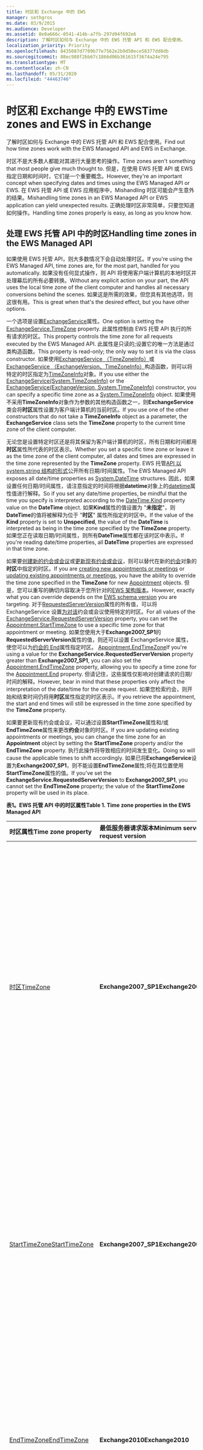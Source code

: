 ```yaml
---
title: 时区和 Exchange 中的 EWS
manager: sethgros
ms.date: 03/9/2015
ms.audience: Developer
ms.assetid: 0e0a666c-0541-414b-a7fb-297d94f692e6
description: 了解时区如何与 Exchange 中的 EWS 托管 API 和 EWS 配合使用。
localization_priority: Priority
ms.openlocfilehash: 8435087d7709b77e7562e2b9d50ece58377dd8db
ms.sourcegitcommit: 88ec988f2bb67c1866d06b361615f3674a24e795
ms.translationtype: MT
ms.contentlocale: zh-CN
ms.lasthandoff: 05/31/2020
ms.locfileid: "44463746"
---
```

# <a name="time-zones-and-ews-in-exchange"></a><span data-ttu-id="16f8d-103">时区和 Exchange 中的 EWS</span><span class="sxs-lookup"><span data-stu-id="16f8d-103">Time zones and EWS in Exchange</span></span>

<span data-ttu-id="16f8d-104">了解时区如何与 Exchange 中的 EWS 托管 API 和 EWS 配合使用。</span><span class="sxs-lookup"><span data-stu-id="16f8d-104">Find out how time zones work with the EWS Managed API and EWS in Exchange.</span></span>
  
<span data-ttu-id="16f8d-105">时区不是大多数人都能对其进行大量思考的操作。</span><span class="sxs-lookup"><span data-stu-id="16f8d-105">Time zones aren't something that most people give much thought to.</span></span> <span data-ttu-id="16f8d-106">但是，在使用 EWS 托管 API 或 EWS 指定日期和时间时，它们是一个重要概念。</span><span class="sxs-lookup"><span data-stu-id="16f8d-106">However, they're an important concept when specifying dates and times using the EWS Managed API or EWS.</span></span> <span data-ttu-id="16f8d-107">在 EWS 托管 API 或 EWS 应用程序中，Mishandling 时区可能会产生意外的结果。</span><span class="sxs-lookup"><span data-stu-id="16f8d-107">Mishandling time zones in an EWS Managed API or EWS application can yield unexpected results.</span></span> <span data-ttu-id="16f8d-108">正确处理时区非常简单，只要您知道如何操作。</span><span class="sxs-lookup"><span data-stu-id="16f8d-108">Handling time zones properly is easy, as long as you know how.</span></span>
  
## <a name="handling-time-zones-in-the-ews-managed-api"></a><span data-ttu-id="16f8d-109">处理 EWS 托管 API 中的时区</span><span class="sxs-lookup"><span data-stu-id="16f8d-109">Handling time zones in the EWS Managed API</span></span>

<span data-ttu-id="16f8d-110">如果使用 EWS 托管 API，则大多数情况下会自动处理时区。</span><span class="sxs-lookup"><span data-stu-id="16f8d-110">If you're using the EWS Managed API, time zones are, for the most part, handled for you automatically.</span></span> <span data-ttu-id="16f8d-111">如果没有任何显式操作，则 API 将使用客户端计算机的本地时区并处理幕后的所有必要转换。</span><span class="sxs-lookup"><span data-stu-id="16f8d-111">Without any explicit action on your part, the API uses the local time zone of the client computer and handles all necessary conversions behind the scenes.</span></span> <span data-ttu-id="16f8d-112">如果这是所需的效果，但您具有其他选项，则这很有用。</span><span class="sxs-lookup"><span data-stu-id="16f8d-112">This is great when that's the desired effect, but you have other options.</span></span>
  
<span data-ttu-id="16f8d-113">一个选项是设置[ExchangeService](https://msdn.microsoft.com/library/microsoft.exchange.webservices.data.exchangeservice.timezone%28v=exchg.80%29.aspx)属性。</span><span class="sxs-lookup"><span data-stu-id="16f8d-113">One option is setting the [ExchangeService.TimeZone](https://msdn.microsoft.com/library/microsoft.exchange.webservices.data.exchangeservice.timezone%28v=exchg.80%29.aspx) property.</span></span> <span data-ttu-id="16f8d-114">此属性控制由 EWS 托管 API 执行的所有请求的时区。</span><span class="sxs-lookup"><span data-stu-id="16f8d-114">This property controls the time zone for all requests executed by the EWS Managed API.</span></span> <span data-ttu-id="16f8d-115">此属性是只读的;设置它的唯一方法是通过类构造函数。</span><span class="sxs-lookup"><span data-stu-id="16f8d-115">This property is read-only; the only way to set it is via the class constructor.</span></span> <span data-ttu-id="16f8d-116">如果使用[ExchangeService （TimeZoneInfo）](https://msdn.microsoft.com/library/dd635875%28v=exchg.80%29.aspx)或[ExchangeService （ExchangeVersion、TimeZoneInfo）](https://msdn.microsoft.com/library/dd636248%28v=exchg.80%29.aspx)构造函数，则可以将特定的时区指定为[TimeZoneInfo](https://msdn.microsoft.com/library/system.timezoneinfo%28v=vs.110%29.aspx)对象。</span><span class="sxs-lookup"><span data-stu-id="16f8d-116">If you use either the [ExchangeService(System.TimeZoneInfo)](https://msdn.microsoft.com/library/dd635875%28v=exchg.80%29.aspx) or the [ExchangeService(ExchangeVersion, System.TimeZoneInfo)](https://msdn.microsoft.com/library/dd636248%28v=exchg.80%29.aspx) constructor, you can specify a specific time zone as a [System.TimeZoneInfo](https://msdn.microsoft.com/library/system.timezoneinfo%28v=vs.110%29.aspx) object.</span></span> <span data-ttu-id="16f8d-117">如果使用不采用**TimeZoneInfo**对象作为参数的其他构造函数之一，则**ExchangeService**类会将**时区**属性设置为客户端计算机的当前时区。</span><span class="sxs-lookup"><span data-stu-id="16f8d-117">If you use one of the other constructors that do not take a **TimeZoneInfo** object as a parameter, the **ExchangeService** class sets the **TimeZone** property to the current time zone of the client computer.</span></span> 
  
<span data-ttu-id="16f8d-118">无论您是设置特定时区还是将其保留为客户端计算机的时区，所有日期和时间都用**时区**属性所代表的时区表示。</span><span class="sxs-lookup"><span data-stu-id="16f8d-118">Whether you set a specific time zone or leave it as the time zone of the client computer, all dates and times are expressed in the time zone represented by the **TimeZone** property.</span></span> <span data-ttu-id="16f8d-119">EWS 托管[API 以 system.string 结构的形式](https://msdn.microsoft.com/library/system.datetime%28v=vs.110%29.aspx)公开所有日期/时间属性。</span><span class="sxs-lookup"><span data-stu-id="16f8d-119">The EWS Managed API exposes all date/time properties as [System.DateTime](https://msdn.microsoft.com/library/system.datetime%28v=vs.110%29.aspx) structures.</span></span> <span data-ttu-id="16f8d-120">因此，如果设置任何日期/时间属性，请注意指定的时间将根据**datetime**对象上的[datetime](https://msdn.microsoft.com/library/system.datetime.kind%28v=vs.110%29.aspx)属性值进行解释。</span><span class="sxs-lookup"><span data-stu-id="16f8d-120">So if you set any date/time properties, be mindful that the time you specify is interpreted according to the [DateTime.Kind](https://msdn.microsoft.com/library/system.datetime.kind%28v=vs.110%29.aspx) property value on the **DateTime** object.</span></span> <span data-ttu-id="16f8d-121">如果**Kind**属性的值设置为 "**未指定**"，则**DateTime**的值将被解释为位于 "**时区**" 属性所指定的时区中。</span><span class="sxs-lookup"><span data-stu-id="16f8d-121">If the value of the **Kind** property is set to **Unspecified**, the value of the **DateTime** is interpreted as being in the time zone specified by the **TimeZone** property.</span></span> <span data-ttu-id="16f8d-122">如果您正在读取日期/时间属性，则所有**DateTime**属性都在该时区中表示。</span><span class="sxs-lookup"><span data-stu-id="16f8d-122">If you're reading date/time properties, all **DateTime** properties are expressed in that time zone.</span></span> 
  
<span data-ttu-id="16f8d-123">如果要[创建新的约会或会议](how-to-create-appointments-in-a-specific-time-zone-by-using-ews-in-exchange.md)或[更新现有约会或会议](how-to-update-the-time-zone-for-an-appointment-by-using-ews-in-exchange.md)，则可以替代在新的[约会](https://msdn.microsoft.com/library/microsoft.exchange.webservices.data.appointment%28v=exchg.80%29.aspx)对象的**时区**中指定的时区。</span><span class="sxs-lookup"><span data-stu-id="16f8d-123">If you are [creating new appointments or meetings](how-to-create-appointments-in-a-specific-time-zone-by-using-ews-in-exchange.md) or [updating existing appointments or meetings](how-to-update-the-time-zone-for-an-appointment-by-using-ews-in-exchange.md), you have the ability to override the time zone specified in the **TimeZone** for new [Appointment](https://msdn.microsoft.com/library/microsoft.exchange.webservices.data.appointment%28v=exchg.80%29.aspx) objects.</span></span> <span data-ttu-id="16f8d-124">但是，您可以重写的确切内容取决于您所针对的[EWS 架构版本](ews-schema-versions-in-exchange.md)。</span><span class="sxs-lookup"><span data-stu-id="16f8d-124">However, exactly what you can override depends on the [EWS schema version](ews-schema-versions-in-exchange.md) you are targeting.</span></span> <span data-ttu-id="16f8d-125">对于[RequestedServerVersion](https://msdn.microsoft.com/library/microsoft.exchange.webservices.data.exchangeservicebase.requestedserverversion%28v=exchg.80%29.aspx)属性的所有值，可以将 ExchangeService 设置[为对该](https://msdn.microsoft.com/library/microsoft.exchange.webservices.data.appointment.starttimezone%28v=exchg.80%29.aspx)约会或会议使用特定的时区。</span><span class="sxs-lookup"><span data-stu-id="16f8d-125">For all values of the [ExchangeService.RequestedServerVersion](https://msdn.microsoft.com/library/microsoft.exchange.webservices.data.exchangeservicebase.requestedserverversion%28v=exchg.80%29.aspx) property, you can set the [Appointment.StartTimeZone](https://msdn.microsoft.com/library/microsoft.exchange.webservices.data.appointment.starttimezone%28v=exchg.80%29.aspx) to use a specific time zone for that appointment or meeting.</span></span> <span data-ttu-id="16f8d-126">如果您使用大于**Exchange2007_SP1**的**RequestedServerVersion**属性的值，则还可以设置 ExchangeService 属性，使您可以为[约会的 End](https://msdn.microsoft.com/library/microsoft.exchange.webservices.data.appointment.end%28v=exchg.80%29.aspx)属性指定时区。 [Appointment.EndTimeZone](https://msdn.microsoft.com/library/microsoft.exchange.webservices.data.appointment.endtimezone%28v=exchg.80%29.aspx)</span><span class="sxs-lookup"><span data-stu-id="16f8d-126">If you're using a value for the **ExchangeService.RequestedServerVersion** property greater than **Exchange2007_SP1**, you can also set the [Appointment.EndTimeZone](https://msdn.microsoft.com/library/microsoft.exchange.webservices.data.appointment.endtimezone%28v=exchg.80%29.aspx) property, allowing you to specify a time zone for the [Appointment.End](https://msdn.microsoft.com/library/microsoft.exchange.webservices.data.appointment.end%28v=exchg.80%29.aspx) property.</span></span> <span data-ttu-id="16f8d-127">但请记住，这些属性仅影响对创建请求的日期/时间的解释。</span><span class="sxs-lookup"><span data-stu-id="16f8d-127">However, bear in mind that these properties only affect the interpretation of the date/time for the create request.</span></span> <span data-ttu-id="16f8d-128">如果您检索约会，则开始和结束时间仍将用**时区**属性指定的时区表示。</span><span class="sxs-lookup"><span data-stu-id="16f8d-128">If you retrieve the appointment, the start and end times will still be expressed in the time zone specified by the **TimeZone** property.</span></span> 
  
<span data-ttu-id="16f8d-129">如果要更新现有约会或会议，可以通过设置**StartTimeZone**属性和/或**EndTimeZone**属性来更改**约会**对象的时区。</span><span class="sxs-lookup"><span data-stu-id="16f8d-129">If you are updating existing appointments or meetings, you can change the time zone for an **Appointment** object by setting the **StartTimeZone** property and/or the **EndTimeZone** property.</span></span> <span data-ttu-id="16f8d-130">执行此操作将导致相应的时间发生变化。</span><span class="sxs-lookup"><span data-stu-id="16f8d-130">Doing so will cause the applicable times to shift accordingly.</span></span> <span data-ttu-id="16f8d-131">如果已将**ExchangeService**设置为**Exchange2007_SP1**，则不能设置**EndTimeZone**属性;将在其位置使用**StartTimeZone**属性的值。</span><span class="sxs-lookup"><span data-stu-id="16f8d-131">If you've set the **ExchangeService.RequestedServerVersion** to **Exchange2007_SP1**, you cannot set the **EndTimeZone** property; the value of the **StartTimeZone** property will be used in its place.</span></span> 
  
<span data-ttu-id="16f8d-132">**表1。EWS 托管 API 中的时区属性**</span><span class="sxs-lookup"><span data-stu-id="16f8d-132">**Table 1. Time zone properties in the EWS Managed API**</span></span>

|<span data-ttu-id="16f8d-133">**时区属性**</span><span class="sxs-lookup"><span data-stu-id="16f8d-133">**Time zone property**</span></span>|<span data-ttu-id="16f8d-134">**最低服务器请求版本**</span><span class="sxs-lookup"><span data-stu-id="16f8d-134">**Minimum server request version**</span></span>|<span data-ttu-id="16f8d-135">**说明**</span><span class="sxs-lookup"><span data-stu-id="16f8d-135">**Description**</span></span>|
|:-----|:-----|:-----|
|[<span data-ttu-id="16f8d-136">时区</span><span class="sxs-lookup"><span data-stu-id="16f8d-136">TimeZone</span></span>](https://msdn.microsoft.com/library/microsoft.exchange.webservices.data.exchangeservice.timezone%28v=exchg.80%29.aspx) <br/> |<span data-ttu-id="16f8d-137">**Exchange2007_SP1**</span><span class="sxs-lookup"><span data-stu-id="16f8d-137">**Exchange2007_SP1**</span></span> <br/> |<span data-ttu-id="16f8d-138">如果未通过**ExchangeService**类的构造函数进行设置，则此属性将设置为客户端计算机的时区。</span><span class="sxs-lookup"><span data-stu-id="16f8d-138">If not set via the constructor for the **ExchangeService** class, this property is set to the time zone of the client computer.</span></span> <span data-ttu-id="16f8d-139">创建项目时和检索现有项目时的所有**DateTime**属性都以该时区表示。</span><span class="sxs-lookup"><span data-stu-id="16f8d-139">All **DateTime** properties when creating items and when retrieving existing items are expressed in this time zone.</span></span> <span data-ttu-id="16f8d-140">通过设置**StartTimeZone**和/或**EndTimeZone**属性，可以在约会和会议的创建请求中覆盖此时区。</span><span class="sxs-lookup"><span data-stu-id="16f8d-140">This time zone can be overridden in create requests for appointments and meetings by setting the **Appointment.StartTimeZone** and/or the **Appointment.EndTimeZone** property.</span></span> <span data-ttu-id="16f8d-141">如果未被**StartTimeZone**属性重写，则此时区被视为约会和会议的创建时区。</span><span class="sxs-lookup"><span data-stu-id="16f8d-141">If not overridden by the **Appointment.StartTimeZone** property, this time zone is considered the creation time zone for appointments and meetings.</span></span>  <br/> |
|[<span data-ttu-id="16f8d-142">StartTimeZone</span><span class="sxs-lookup"><span data-stu-id="16f8d-142">StartTimeZone</span></span>](https://msdn.microsoft.com/library/microsoft.exchange.webservices.data.appointment.starttimezone%28v=exchg.80%29.aspx) <br/> |<span data-ttu-id="16f8d-143">**Exchange2007_SP1**</span><span class="sxs-lookup"><span data-stu-id="16f8d-143">**Exchange2007_SP1**</span></span> <br/> |<span data-ttu-id="16f8d-144">如果在新的 "**约会**" 对象上设置，则此时区用于解释 ReminderDueBy 和 "[约会](https://msdn.microsoft.com/library/microsoft.exchange.webservices.data.item.reminderdueby%28v=exchg.80%29.aspx)"[属性。](https://msdn.microsoft.com/library/microsoft.exchange.webservices.data.appointment.start%28v=exchg.80%29.aspx)</span><span class="sxs-lookup"><span data-stu-id="16f8d-144">If set on new **Appointment** objects, this time zone is used to interpret the [Appointment.Start](https://msdn.microsoft.com/library/microsoft.exchange.webservices.data.appointment.start%28v=exchg.80%29.aspx) and [Appointment.ReminderDueBy](https://msdn.microsoft.com/library/microsoft.exchange.webservices.data.item.reminderdueby%28v=exchg.80%29.aspx) properties.</span></span> <span data-ttu-id="16f8d-145">此时，该时区也被视为**约会**对象的创建时区。</span><span class="sxs-lookup"><span data-stu-id="16f8d-145">This time zone is also considered the creation time zone for the **Appointment** object.</span></span>  <br/> <span data-ttu-id="16f8d-146">检索现有项目时，此属性仅提供信息。</span><span class="sxs-lookup"><span data-stu-id="16f8d-146">When retrieving existing items, this property is informational only.</span></span> <span data-ttu-id="16f8d-147">现有约会上**DateTime**属性的值始终以**ExchangeService**属性指定的时区表示。</span><span class="sxs-lookup"><span data-stu-id="16f8d-147">The values of **DateTime** properties on existing appointment are always expressed in the time zone specified by the **ExchangeService.TimeZone** property.</span></span>  <br/> |
|[<span data-ttu-id="16f8d-148">EndTimeZone</span><span class="sxs-lookup"><span data-stu-id="16f8d-148">EndTimeZone</span></span>](https://msdn.microsoft.com/library/microsoft.exchange.webservices.data.appointment.endtimezone%28v=exchg.80%29.aspx) <br/> |<span data-ttu-id="16f8d-149">**Exchange2010**</span><span class="sxs-lookup"><span data-stu-id="16f8d-149">**Exchange2010**</span></span> <br/> |<span data-ttu-id="16f8d-150">如果在新的 "**约会**" 对象上设置，则此时区用于解释 "[约会. End](https://msdn.microsoft.com/library/microsoft.exchange.webservices.data.appointment.end%28v=exchg.80%29.aspx) " 属性。</span><span class="sxs-lookup"><span data-stu-id="16f8d-150">If set on new **Appointment** objects, this time zone is used to interpret the [Appointment.End](https://msdn.microsoft.com/library/microsoft.exchange.webservices.data.appointment.end%28v=exchg.80%29.aspx) property.</span></span>  <br/> <span data-ttu-id="16f8d-151">检索现有项目时，此属性仅提供信息。</span><span class="sxs-lookup"><span data-stu-id="16f8d-151">When retrieving existing items, this property is informational only.</span></span> <span data-ttu-id="16f8d-152">现有约会上**DateTime**属性的值始终以**ExchangeService**属性指定的时区表示。</span><span class="sxs-lookup"><span data-stu-id="16f8d-152">The values of **DateTime** properties on existing appointment are always expressed in the time zone specified by the **ExchangeService.TimeZone** property.</span></span>  <br/> |
   
## <a name="handling-time-zones-in-ews"></a><span data-ttu-id="16f8d-153">处理 EWS 的时区</span><span class="sxs-lookup"><span data-stu-id="16f8d-153">Handling time zones in EWS</span></span>

<span data-ttu-id="16f8d-154">如果您使用的是 EWS，则不会自动处理时区，并且会稍微复杂一些。</span><span class="sxs-lookup"><span data-stu-id="16f8d-154">If you're using EWS, time zones aren't handled for you automatically, and things are a bit more complicated.</span></span> <span data-ttu-id="16f8d-155">时区对 EWS 请求和响应的影响方式取决于许多因素：</span><span class="sxs-lookup"><span data-stu-id="16f8d-155">How time zones impact EWS requests and responses depends on a number of factors:</span></span>
  
- <span data-ttu-id="16f8d-156">在[RequestServerVersion](https://msdn.microsoft.com/library/af4032d5-42b3-463e-9d0a-8236d78e5b75%28Office.15%29.aspx)元素中指定的 Exchange 版本</span><span class="sxs-lookup"><span data-stu-id="16f8d-156">The Exchange version specified in the [RequestServerVersion](https://msdn.microsoft.com/library/af4032d5-42b3-463e-9d0a-8236d78e5b75%28Office.15%29.aspx) element</span></span> 
    
- <span data-ttu-id="16f8d-157">在[TimeZoneContext](https://msdn.microsoft.com/library/573c462b-aa1d-4ba0-8852-e3f48b26873b%28Office.15%29.aspx)元素中指定的时区（如果存在）</span><span class="sxs-lookup"><span data-stu-id="16f8d-157">The time zone specified in the [TimeZoneContext](https://msdn.microsoft.com/library/573c462b-aa1d-4ba0-8852-e3f48b26873b%28Office.15%29.aspx) element (if present)</span></span> 
    
- <span data-ttu-id="16f8d-158">在[MeetingTimeZone](https://msdn.microsoft.com/library/413b47d9-8126-462c-9a4f-4e771a5e8889%28Office.15%29.aspx)、 [StartTimeZone](https://msdn.microsoft.com/library/d38c4dc1-4ecb-42a1-8d57-a451b16a2de2%28Office.15%29.aspx)或[EndTimeZone](https://msdn.microsoft.com/library/6c53c337-be60-4d22-9e9e-a0c140c5e913%28Office.15%29.aspx)元素中指定的时区（如果约会或会议上存在）</span><span class="sxs-lookup"><span data-stu-id="16f8d-158">The time zone specified in the [MeetingTimeZone](https://msdn.microsoft.com/library/413b47d9-8126-462c-9a4f-4e771a5e8889%28Office.15%29.aspx), [StartTimeZone](https://msdn.microsoft.com/library/d38c4dc1-4ecb-42a1-8d57-a451b16a2de2%28Office.15%29.aspx), or [EndTimeZone](https://msdn.microsoft.com/library/6c53c337-be60-4d22-9e9e-a0c140c5e913%28Office.15%29.aspx) elements (if present on appointments or meetings)</span></span> 
    
- <span data-ttu-id="16f8d-159">在 XML **dateTime**元素中指定的时区（如果有）</span><span class="sxs-lookup"><span data-stu-id="16f8d-159">The time zone specified in the XML **dateTime** elements (if any)</span></span> 
    
<span data-ttu-id="16f8d-160">**DateTime**元素的值中指定的时区可以采用三种形式。</span><span class="sxs-lookup"><span data-stu-id="16f8d-160">The time zone specified in the value of **dateTime** elements can take three forms.</span></span> <span data-ttu-id="16f8d-161">您可以阅读[XML 架构第2部分：数据类型第二版](http://www.w3.org/TR/xmlschema-2/#dateTime)中的所有详细信息，但 paraphrase：</span><span class="sxs-lookup"><span data-stu-id="16f8d-161">You can read all the details in [XML Schema Part 2: Datatypes Second Edition](http://www.w3.org/TR/xmlschema-2/#dateTime), but to paraphrase:</span></span>
  
- <span data-ttu-id="16f8d-162">**通用协调时间（UTC）：** 由 "Z" 指定。</span><span class="sxs-lookup"><span data-stu-id="16f8d-162">**Universal Coordinated Time (UTC):** Specified by 'Z'.</span></span> <span data-ttu-id="16f8d-163">例如，  `2014-06-06T19:00:00.000Z`</span><span class="sxs-lookup"><span data-stu-id="16f8d-163">For example,  `2014-06-06T19:00:00.000Z`</span></span>
    
- <span data-ttu-id="16f8d-164">**特定时区：** 由 "+" 或 "-" 指定，后跟小时和分钟。</span><span class="sxs-lookup"><span data-stu-id="16f8d-164">**Specific time zone:** Specified by '+' or '-' followed by hours and minutes.</span></span> <span data-ttu-id="16f8d-165">例如，  `2014-06-06T19:00:00.000-08:00`</span><span class="sxs-lookup"><span data-stu-id="16f8d-165">For example,  `2014-06-06T19:00:00.000-08:00`</span></span>
    
- <span data-ttu-id="16f8d-166">**无时区：** 由缺少任何时区指定。</span><span class="sxs-lookup"><span data-stu-id="16f8d-166">**No time zone:** Specified by the absence of any time zone.</span></span> <span data-ttu-id="16f8d-167">例如，  `2014-06-06T19:00:00.000`</span><span class="sxs-lookup"><span data-stu-id="16f8d-167">For example,  `2014-06-06T19:00:00.000`</span></span>
    
<span data-ttu-id="16f8d-168">如果**dateTime**值中存在时区（UTC 或特定时区），该值将始终被解释为该时区。</span><span class="sxs-lookup"><span data-stu-id="16f8d-168">If a time zone is present in a **dateTime** value (either UTC or a specific time zone), that value is always interpreted as that time zone.</span></span> <span data-ttu-id="16f8d-169">如果不存在任何时区，则值的解释取决于其他与时区相关的元素的特定组合。</span><span class="sxs-lookup"><span data-stu-id="16f8d-169">If no time zone is present, then the interpretation of the value depends on the specific combination of the other time-zone related elements.</span></span> 
  
<span data-ttu-id="16f8d-170">**表2。EWS 中的时区元素及其效果**</span><span class="sxs-lookup"><span data-stu-id="16f8d-170">**Table 2. Time zone elements in EWS and their effects**</span></span>

|<span data-ttu-id="16f8d-171">**RequestServerVersion**</span><span class="sxs-lookup"><span data-stu-id="16f8d-171">**RequestServerVersion**</span></span>|<span data-ttu-id="16f8d-172">**有 TimeZoneContext？**</span><span class="sxs-lookup"><span data-stu-id="16f8d-172">**TimeZoneContext present?**</span></span>|<span data-ttu-id="16f8d-173">**MeetingTimeZone、StartTimeZone 或 EndTimeZone 是否存在（仅限 CalendarItem 和 MeetingRequest）？**</span><span class="sxs-lookup"><span data-stu-id="16f8d-173">**MeetingTimeZone, StartTimeZone, or EndTimeZone present (CalendarItem and MeetingRequest only)?**</span></span>|<span data-ttu-id="16f8d-174">**UTC 格式的日期时间**</span><span class="sxs-lookup"><span data-stu-id="16f8d-174">**dateTime in UTC**</span></span>|<span data-ttu-id="16f8d-175">**特定时区中的日期时间**</span><span class="sxs-lookup"><span data-stu-id="16f8d-175">**dateTime in specific time zone**</span></span>|<span data-ttu-id="16f8d-176">**不带时区的日期/时间**</span><span class="sxs-lookup"><span data-stu-id="16f8d-176">**dateTime with no time zone**</span></span>|<span data-ttu-id="16f8d-177">**约会和会议创建时区**</span><span class="sxs-lookup"><span data-stu-id="16f8d-177">**Appointment and meeting creation time zone**</span></span>|
|:-----|:-----|:-----|:-----|:-----|:-----|:-----|
|<span data-ttu-id="16f8d-178">**Exchange2007_SP1**</span><span class="sxs-lookup"><span data-stu-id="16f8d-178">**Exchange2007_SP1**</span></span> <br/> |<span data-ttu-id="16f8d-179">是</span><span class="sxs-lookup"><span data-stu-id="16f8d-179">Yes</span></span>  <br/> |<span data-ttu-id="16f8d-180">是（ **MeetingTimeZone** ）</span><span class="sxs-lookup"><span data-stu-id="16f8d-180">Yes ( **MeetingTimeZone** )</span></span>  <br/> |<span data-ttu-id="16f8d-181">解释为 UTC</span><span class="sxs-lookup"><span data-stu-id="16f8d-181">Interpreted as UTC</span></span>  <br/> |<span data-ttu-id="16f8d-182">解释为值中指示的时区</span><span class="sxs-lookup"><span data-stu-id="16f8d-182">Interpreted as the time zone indicated in the value</span></span>  <br/> |<span data-ttu-id="16f8d-183">包含**MeetingTimeZone**元素的[CalendarItem](https://msdn.microsoft.com/library/b0c1fd27-b6da-46e5-88b8-88f00c71ba80%28Office.15%29.aspx)或[MeetingRequest](https://msdn.microsoft.com/library/c44f8804-a355-473d-a837-48cc91617251%28Office.15%29.aspx)元素中的元素被解释为**MeetingTimeZone**元素中的时区，其他所有人都解释为 UTC</span><span class="sxs-lookup"><span data-stu-id="16f8d-183">Elements within the [CalendarItem](https://msdn.microsoft.com/library/b0c1fd27-b6da-46e5-88b8-88f00c71ba80%28Office.15%29.aspx) or [MeetingRequest](https://msdn.microsoft.com/library/c44f8804-a355-473d-a837-48cc91617251%28Office.15%29.aspx) element that contains the **MeetingTimeZone** element are interpreted as the time zone in the **MeetingTimeZone** element, all others interpreted as UTC</span></span>  <br/> |<span data-ttu-id="16f8d-184">**MeetingTimeZone**元素中的时区</span><span class="sxs-lookup"><span data-stu-id="16f8d-184">Time zone in **MeetingTimeZone** element</span></span>  <br/> |
|<span data-ttu-id="16f8d-185">**Exchange2007_SP1**</span><span class="sxs-lookup"><span data-stu-id="16f8d-185">**Exchange2007_SP1**</span></span> <br/> |<span data-ttu-id="16f8d-186">是</span><span class="sxs-lookup"><span data-stu-id="16f8d-186">Yes</span></span>  <br/> |<span data-ttu-id="16f8d-187">否</span><span class="sxs-lookup"><span data-stu-id="16f8d-187">No</span></span>  <br/> |<span data-ttu-id="16f8d-188">解释为 UTC</span><span class="sxs-lookup"><span data-stu-id="16f8d-188">Interpreted as UTC</span></span>  <br/> |<span data-ttu-id="16f8d-189">解释为值中指示的时区</span><span class="sxs-lookup"><span data-stu-id="16f8d-189">Interpreted as the time zone indicated in the value</span></span>  <br/> |<span data-ttu-id="16f8d-190">解释为 UTC</span><span class="sxs-lookup"><span data-stu-id="16f8d-190">Interpreted as UTC</span></span>  <br/> |<span data-ttu-id="16f8d-191">UTC</span><span class="sxs-lookup"><span data-stu-id="16f8d-191">UTC</span></span>  <br/> |
|<span data-ttu-id="16f8d-192">**Exchange2007_SP1**</span><span class="sxs-lookup"><span data-stu-id="16f8d-192">**Exchange2007_SP1**</span></span> <br/> |<span data-ttu-id="16f8d-193">否</span><span class="sxs-lookup"><span data-stu-id="16f8d-193">No</span></span>  <br/> |<span data-ttu-id="16f8d-194">是（ **MeetingTimeZone** ）</span><span class="sxs-lookup"><span data-stu-id="16f8d-194">Yes ( **MeetingTimeZone** )</span></span>  <br/> |<span data-ttu-id="16f8d-195">解释为 UTC</span><span class="sxs-lookup"><span data-stu-id="16f8d-195">Interpreted as UTC</span></span>  <br/> |<span data-ttu-id="16f8d-196">解释为值中指示的时区</span><span class="sxs-lookup"><span data-stu-id="16f8d-196">Interpreted as the time zone indicated in the value</span></span>  <br/> |<span data-ttu-id="16f8d-197">包含**MeetingTimeZone**元素的[CalendarItem](https://msdn.microsoft.com/library/b0c1fd27-b6da-46e5-88b8-88f00c71ba80%28Office.15%29.aspx)或[MeetingRequest](https://msdn.microsoft.com/library/c44f8804-a355-473d-a837-48cc91617251%28Office.15%29.aspx)元素中的元素被解释为**MeetingTimeZone**元素中的时区，其他所有人都解释为 UTC</span><span class="sxs-lookup"><span data-stu-id="16f8d-197">Elements within the [CalendarItem](https://msdn.microsoft.com/library/b0c1fd27-b6da-46e5-88b8-88f00c71ba80%28Office.15%29.aspx) or [MeetingRequest](https://msdn.microsoft.com/library/c44f8804-a355-473d-a837-48cc91617251%28Office.15%29.aspx) element that contains the **MeetingTimeZone** element are interpreted as the time zone in the **MeetingTimeZone** element, all others interpreted as UTC</span></span>  <br/> |<span data-ttu-id="16f8d-198">**MeetingTimeZone**元素中的时区</span><span class="sxs-lookup"><span data-stu-id="16f8d-198">Time zone in **MeetingTimeZone** element</span></span>  <br/> |
|<span data-ttu-id="16f8d-199">**Exchange2007_SP1**</span><span class="sxs-lookup"><span data-stu-id="16f8d-199">**Exchange2007_SP1**</span></span> <br/> |<span data-ttu-id="16f8d-200">否</span><span class="sxs-lookup"><span data-stu-id="16f8d-200">No</span></span>  <br/> |<span data-ttu-id="16f8d-201">否</span><span class="sxs-lookup"><span data-stu-id="16f8d-201">No</span></span>  <br/> |<span data-ttu-id="16f8d-202">解释为 UTC</span><span class="sxs-lookup"><span data-stu-id="16f8d-202">Interpreted as UTC</span></span>  <br/> |<span data-ttu-id="16f8d-203">解释为值中指示的时区</span><span class="sxs-lookup"><span data-stu-id="16f8d-203">Interpreted as the time zone indicated in the value</span></span>  <br/> |<span data-ttu-id="16f8d-204">解释为 UTC</span><span class="sxs-lookup"><span data-stu-id="16f8d-204">Interpreted as UTC</span></span>  <br/> |<span data-ttu-id="16f8d-205">UTC</span><span class="sxs-lookup"><span data-stu-id="16f8d-205">UTC</span></span>  <br/> |
|<span data-ttu-id="16f8d-206">**Exchange2010**及更高版本</span><span class="sxs-lookup"><span data-stu-id="16f8d-206">**Exchange2010** and later</span></span>  <br/> |<span data-ttu-id="16f8d-207">是</span><span class="sxs-lookup"><span data-stu-id="16f8d-207">Yes</span></span>  <br/> |<span data-ttu-id="16f8d-208">是（ **StartTimeZone**和/或**EndTimeZone** ）</span><span class="sxs-lookup"><span data-stu-id="16f8d-208">Yes ( **StartTimeZone** and/or **EndTimeZone** )</span></span>  <br/> |<span data-ttu-id="16f8d-209">解释为 UTC</span><span class="sxs-lookup"><span data-stu-id="16f8d-209">Interpreted as UTC</span></span>  <br/> |<span data-ttu-id="16f8d-210">解释为值中指示的时区</span><span class="sxs-lookup"><span data-stu-id="16f8d-210">Interpreted as the time zone indicated in the value</span></span>  <br/> |<span data-ttu-id="16f8d-211">如果存在**StartTimeZone**元素，则[Start](https://msdn.microsoft.com/library/7cfe9979-c893-4f9b-b3a1-8f9e17515a4b%28Office.15%29.aspx)和[ReminderDueBy](https://msdn.microsoft.com/library/e28a0485-86af-4a4e-a2ba-3ad2d4ebff6f%28Office.15%29.aspx)元素的值将被解释为**StartTimeZone**元素中的时区。</span><span class="sxs-lookup"><span data-stu-id="16f8d-211">If the **StartTimeZone** element is present, the value of the [Start](https://msdn.microsoft.com/library/7cfe9979-c893-4f9b-b3a1-8f9e17515a4b%28Office.15%29.aspx) and [ReminderDueBy](https://msdn.microsoft.com/library/e28a0485-86af-4a4e-a2ba-3ad2d4ebff6f%28Office.15%29.aspx) elements are interpreted as the time zone in the **StartTimeZone** element.</span></span> <span data-ttu-id="16f8d-212">否则，这些元素的值将被解释为**TimeZoneContext**元素中的时区。</span><span class="sxs-lookup"><span data-stu-id="16f8d-212">Otherwise, the value of those elements are interpreted as the time zone in the **TimeZoneContext** element.</span></span>  <br/> <span data-ttu-id="16f8d-213">如果存在**EndTimeZone**元素，则[Start](https://msdn.microsoft.com/library/7cfe9979-c893-4f9b-b3a1-8f9e17515a4b%28Office.15%29.aspx)元素的值将被解释为**EndTimeZone**元素中的时区。</span><span class="sxs-lookup"><span data-stu-id="16f8d-213">If the **EndTimeZone** element is present, the value of the [Start](https://msdn.microsoft.com/library/7cfe9979-c893-4f9b-b3a1-8f9e17515a4b%28Office.15%29.aspx) element is interpreted as the time zone in the **EndTimeZone** element.</span></span> <span data-ttu-id="16f8d-214">否则， **End**元素的值将被解释为**TimeZoneContext**元素中的时区。</span><span class="sxs-lookup"><span data-stu-id="16f8d-214">Otherwise, the value of the **End** element is interpreted as the time zone in the **TimeZoneContext** element.</span></span>  <br/> <span data-ttu-id="16f8d-215">[CalendarItem](https://msdn.microsoft.com/library/b0c1fd27-b6da-46e5-88b8-88f00c71ba80%28Office.15%29.aspx)或[MeetingRequest](https://msdn.microsoft.com/library/c44f8804-a355-473d-a837-48cc91617251%28Office.15%29.aspx)之外的元素被解释为**TimeZoneContext**元素中的时区。</span><span class="sxs-lookup"><span data-stu-id="16f8d-215">Elements outside the [CalendarItem](https://msdn.microsoft.com/library/b0c1fd27-b6da-46e5-88b8-88f00c71ba80%28Office.15%29.aspx) or [MeetingRequest](https://msdn.microsoft.com/library/c44f8804-a355-473d-a837-48cc91617251%28Office.15%29.aspx) are interpreted as the time zone in the **TimeZoneContext** element.</span></span>  <br/> |<span data-ttu-id="16f8d-216">**StartTimeZone**元素中的时区（如果存在）、 **TimeZoneContext**元素中的时区（如果不存在）</span><span class="sxs-lookup"><span data-stu-id="16f8d-216">Time zone in the **StartTimeZone** element if present, time zone in the **TimeZoneContext** element if not</span></span>  <br/> |
|<span data-ttu-id="16f8d-217">**Exchange2010**及更高版本</span><span class="sxs-lookup"><span data-stu-id="16f8d-217">**Exchange2010** and later</span></span>  <br/> |<span data-ttu-id="16f8d-218">是</span><span class="sxs-lookup"><span data-stu-id="16f8d-218">Yes</span></span>  <br/> |<span data-ttu-id="16f8d-219">否</span><span class="sxs-lookup"><span data-stu-id="16f8d-219">No</span></span>  <br/> |<span data-ttu-id="16f8d-220">解释为 UTC</span><span class="sxs-lookup"><span data-stu-id="16f8d-220">Interpreted as UTC</span></span>  <br/> |<span data-ttu-id="16f8d-221">解释为值中指示的时区</span><span class="sxs-lookup"><span data-stu-id="16f8d-221">Interpreted as the time zone indicated in the value</span></span>  <br/> |<span data-ttu-id="16f8d-222">解释为**TimeZoneContext**元素中的时区</span><span class="sxs-lookup"><span data-stu-id="16f8d-222">Interpreted as the time zone in the **TimeZoneContext** element</span></span>  <br/> |<span data-ttu-id="16f8d-223">**TimeZoneContext**元素中的时区</span><span class="sxs-lookup"><span data-stu-id="16f8d-223">Time zone in the **TimeZoneContext** element</span></span>  <br/> |
|<span data-ttu-id="16f8d-224">**Exchange2010**及更高版本</span><span class="sxs-lookup"><span data-stu-id="16f8d-224">**Exchange2010** and later</span></span>  <br/> |<span data-ttu-id="16f8d-225">否</span><span class="sxs-lookup"><span data-stu-id="16f8d-225">No</span></span>  <br/> |<span data-ttu-id="16f8d-226">是（ **StartTimeZone**和/或**EndTimeZone** ）</span><span class="sxs-lookup"><span data-stu-id="16f8d-226">Yes ( **StartTimeZone** and/or **EndTimeZone** )</span></span>  <br/> |<span data-ttu-id="16f8d-227">解释为 UTC</span><span class="sxs-lookup"><span data-stu-id="16f8d-227">Interpreted as UTC</span></span>  <br/> |<span data-ttu-id="16f8d-228">解释为值中指示的时区</span><span class="sxs-lookup"><span data-stu-id="16f8d-228">Interpreted as the time zone indicated in the value</span></span>  <br/> |<span data-ttu-id="16f8d-229">如果存在**StartTimeZone**元素，则[Start](https://msdn.microsoft.com/library/7cfe9979-c893-4f9b-b3a1-8f9e17515a4b%28Office.15%29.aspx)和[ReminderDueBy](https://msdn.microsoft.com/library/e28a0485-86af-4a4e-a2ba-3ad2d4ebff6f%28Office.15%29.aspx)元素的值将被解释为**StartTimeZone**元素中的时区。</span><span class="sxs-lookup"><span data-stu-id="16f8d-229">If the **StartTimeZone** element is present, the value of the [Start](https://msdn.microsoft.com/library/7cfe9979-c893-4f9b-b3a1-8f9e17515a4b%28Office.15%29.aspx) and [ReminderDueBy](https://msdn.microsoft.com/library/e28a0485-86af-4a4e-a2ba-3ad2d4ebff6f%28Office.15%29.aspx) elements are interpreted as the time zone in the **StartTimeZone** element.</span></span> <span data-ttu-id="16f8d-230">否则，这些元素的值将被解释为 UTC。</span><span class="sxs-lookup"><span data-stu-id="16f8d-230">Otherwise, the value of those elements are interpreted as UTC.</span></span>  <br/> <span data-ttu-id="16f8d-231">如果存在**EndTimeZone**元素，则[Start](https://msdn.microsoft.com/library/7cfe9979-c893-4f9b-b3a1-8f9e17515a4b%28Office.15%29.aspx)元素的值将被解释为**EndTimeZone**元素中的时区。</span><span class="sxs-lookup"><span data-stu-id="16f8d-231">If the **EndTimeZone** element is present, the value of the [Start](https://msdn.microsoft.com/library/7cfe9979-c893-4f9b-b3a1-8f9e17515a4b%28Office.15%29.aspx) element is interpreted as the time zone in the **EndTimeZone** element.</span></span> <span data-ttu-id="16f8d-232">否则， **End**元素的值将被解释为 UTC。</span><span class="sxs-lookup"><span data-stu-id="16f8d-232">Otherwise, the value of the **End** element is interpreted as UTC.</span></span>  <br/> <span data-ttu-id="16f8d-233">[CalendarItem](https://msdn.microsoft.com/library/b0c1fd27-b6da-46e5-88b8-88f00c71ba80%28Office.15%29.aspx)或[MeetingRequest](https://msdn.microsoft.com/library/c44f8804-a355-473d-a837-48cc91617251%28Office.15%29.aspx)之外的元素被解释为 UTC。</span><span class="sxs-lookup"><span data-stu-id="16f8d-233">Elements outside the [CalendarItem](https://msdn.microsoft.com/library/b0c1fd27-b6da-46e5-88b8-88f00c71ba80%28Office.15%29.aspx) or [MeetingRequest](https://msdn.microsoft.com/library/c44f8804-a355-473d-a837-48cc91617251%28Office.15%29.aspx) are interpreted as UTC.</span></span>  <br/> |<span data-ttu-id="16f8d-234">**StartTimeZone**元素中的时区（如果存在）、UTC （如果存在）</span><span class="sxs-lookup"><span data-stu-id="16f8d-234">Time zone in the **StartTimeZone** element if present, UTC if not</span></span>  <br/> |
|<span data-ttu-id="16f8d-235">**Exchange2010**及更高版本</span><span class="sxs-lookup"><span data-stu-id="16f8d-235">**Exchange2010** and later</span></span>  <br/> |<span data-ttu-id="16f8d-236">否</span><span class="sxs-lookup"><span data-stu-id="16f8d-236">No</span></span>  <br/> |<span data-ttu-id="16f8d-237">否</span><span class="sxs-lookup"><span data-stu-id="16f8d-237">No</span></span>  <br/> |<span data-ttu-id="16f8d-238">解释为 UTC</span><span class="sxs-lookup"><span data-stu-id="16f8d-238">Interpreted as UTC</span></span>  <br/> |<span data-ttu-id="16f8d-239">解释为值中指示的时区</span><span class="sxs-lookup"><span data-stu-id="16f8d-239">Interpreted as the time zone indicated in the value</span></span>  <br/> |<span data-ttu-id="16f8d-240">解释为 UTC</span><span class="sxs-lookup"><span data-stu-id="16f8d-240">Interpreted as UTC</span></span>  <br/> |<span data-ttu-id="16f8d-241">UTC</span><span class="sxs-lookup"><span data-stu-id="16f8d-241">UTC</span></span>  <br/> |
   
<span data-ttu-id="16f8d-242">解释来自服务器的响应时，应始终检查每个元素的值，并相应地解释该值。</span><span class="sxs-lookup"><span data-stu-id="16f8d-242">When interpreting responses from the server, you should always check the value of each element and interpret the value accordingly.</span></span> <span data-ttu-id="16f8d-243">Exchange 将始终在值中包含时区（UTC 或特定时区）。</span><span class="sxs-lookup"><span data-stu-id="16f8d-243">Exchange will always include a time zone (either UTC or a specific time zone) in the value.</span></span>
  
## <a name="additional-time-zone-considerations-when-creating-appointments-and-meetings"></a><span data-ttu-id="16f8d-244">创建约会和会议时的其他时区注意事项</span><span class="sxs-lookup"><span data-stu-id="16f8d-244">Additional time zone considerations when creating appointments and meetings</span></span>

<span data-ttu-id="16f8d-245">在创建约会或会议时，适用于开始时间的时区被视为约会的创建时区。</span><span class="sxs-lookup"><span data-stu-id="16f8d-245">When you create an appointment or meeting, the time zone that applies to the start time is considered the creation time zone for the appointment.</span></span> <span data-ttu-id="16f8d-246">除了控制在创建约会或会议时如何解释日期/时间，创建时区对项目具有以下影响：</span><span class="sxs-lookup"><span data-stu-id="16f8d-246">In addition to controlling how the date/times are interpreted when an appointment or meeting is created, the creation time zone has the following effects on the item:</span></span>
  
- <span data-ttu-id="16f8d-247">如果该项目是全天事件，则它可能会以意外的方式显示，如果从使用不同时区的客户端进行查看。</span><span class="sxs-lookup"><span data-stu-id="16f8d-247">If the item is an all-day event, it might display in an unexpected way if viewed from a client that is using a different time zone than the creation time zone.</span></span> <span data-ttu-id="16f8d-248">这是因为[在创建全天事件时](how-to-create-all-day-events-by-using-ews-in-exchange.md)，全天事件的开始和结束时间将调整为创建时区的午夜。</span><span class="sxs-lookup"><span data-stu-id="16f8d-248">This is because [when an all-day event is created](how-to-create-all-day-events-by-using-ews-in-exchange.md), the start and end time of all-day events are adjusted to midnight of the creation time zone.</span></span> <span data-ttu-id="16f8d-249">该时间将显示为不同时区中午夜之外的时间，因此该项目可能会跨越额外的天数。</span><span class="sxs-lookup"><span data-stu-id="16f8d-249">That time will show as a time other than midnight in a different time zone, so the item may appear to span extra days.</span></span> <span data-ttu-id="16f8d-250">因此，我们建议您使用为用户的主日历客户端配置的时区，以在可能时创建全天事件。</span><span class="sxs-lookup"><span data-stu-id="16f8d-250">Because of this, we recommend that you use the time zone configured for the user's primary calendaring client to create all-day events when possible.</span></span>
    
- <span data-ttu-id="16f8d-251">如果项目是会议，则创建时区将显示在与会者收到的会议请求的 Outlook 信息栏中（如果时区不同于其客户端的时区）。</span><span class="sxs-lookup"><span data-stu-id="16f8d-251">If the item is a meeting, the creation time zone will be displayed in the Outlook information bar on the meeting requests received by the attendees, if that time zone differs from the time zone of their client.</span></span>
    
## <a name="in-this-section"></a><span data-ttu-id="16f8d-252">本节内容</span><span class="sxs-lookup"><span data-stu-id="16f8d-252">In this section</span></span>

- [<span data-ttu-id="16f8d-253">使用 Exchange 中的 EWS 在特定时区中创建约会</span><span class="sxs-lookup"><span data-stu-id="16f8d-253">Create appointments in a specific time zone by using EWS in Exchange</span></span>](how-to-create-appointments-in-a-specific-time-zone-by-using-ews-in-exchange.md)
    
- [<span data-ttu-id="16f8d-254">使用 Exchange 中的 EWS 更新约会的时区</span><span class="sxs-lookup"><span data-stu-id="16f8d-254">Update the time zone for an appointment by using EWS in Exchange</span></span>](how-to-update-the-time-zone-for-an-appointment-by-using-ews-in-exchange.md)
    
## <a name="see-also"></a><span data-ttu-id="16f8d-255">另请参阅</span><span class="sxs-lookup"><span data-stu-id="16f8d-255">See also</span></span>


- [<span data-ttu-id="16f8d-256">开发 Exchange Web 服务客户端</span><span class="sxs-lookup"><span data-stu-id="16f8d-256">Develop web service clients for Exchange</span></span>](develop-web-service-clients-for-exchange.md)
    
- [<span data-ttu-id="16f8d-257">Exchange 中的 EWS 架构版本</span><span class="sxs-lookup"><span data-stu-id="16f8d-257">EWS schema versions in Exchange</span></span>](ews-schema-versions-in-exchange.md)
    
- [<span data-ttu-id="16f8d-258">使用 Exchange 2013 中的 EWS 创建约会和会议</span><span class="sxs-lookup"><span data-stu-id="16f8d-258">Create appointments and meetings by using EWS in Exchange 2013</span></span>](how-to-create-appointments-and-meetings-by-using-ews-in-exchange-2013.md)
    
- [<span data-ttu-id="16f8d-259">使用 Exchange 中的 EWS 更新约会和会议</span><span class="sxs-lookup"><span data-stu-id="16f8d-259">Update appointments and meetings by using EWS in Exchange</span></span>](how-to-update-appointments-and-meetings-by-using-ews-in-exchange.md)
    
- [<span data-ttu-id="16f8d-260">使用 Exchange 中的 EWS 创建全天事件</span><span class="sxs-lookup"><span data-stu-id="16f8d-260">Create all-day events by using EWS in Exchange</span></span>](how-to-create-all-day-events-by-using-ews-in-exchange.md)
    
- [<span data-ttu-id="16f8d-261">DateTime 结构</span><span class="sxs-lookup"><span data-stu-id="16f8d-261">DateTime Structure</span></span>](https://msdn.microsoft.com/library/system.datetime%28v=vs.110%29.aspx)
    
- [<span data-ttu-id="16f8d-262">TimeZoneInfo 类</span><span class="sxs-lookup"><span data-stu-id="16f8d-262">TimeZoneInfo Class</span></span>](https://msdn.microsoft.com/library/system.timezoneinfo%28v=vs.110%29.aspx)
    

